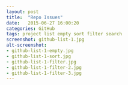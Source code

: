 ```yaml
---
layout: post
title:  "Repo Issues"
date:   2015-06-27 16:00:20
categories: GitHub
tags: project list empty sort filter search
screenshot: github-list-1.jpg
alt-screenshot: 
- github-list-1-empty.jpg 
- github-list-1-sort.jpg 
- github-list-1-filter.jpg 
- github-list-1-filter-2.jpg 
- github-list-1-filter-3.jpg
---
```

